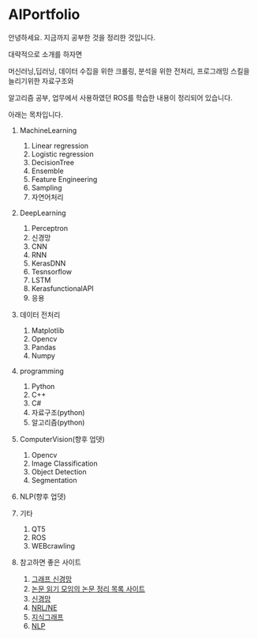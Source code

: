 # AIPortfolio
안녕하세요. 지금까지 공부한 것을 정리한 것입니다.

대략적으로 소개를 하자면

머신러닝,딥러닝, 데이터 수집을 위한 크롤링, 분석을 위한 전처리, 프로그래밍 스킬을 늘리기위한 자료구조와 

알고리즘 공부, 업무에서 사용하였던 ROS를 학습한 내용이 정리되어 있습니다.

아래는 목차입니다.


1. MachineLearning
    1. Linear regression
    2. Logistic regression
    3. DecisionTree
    4. Ensemble
    5. Feature Engineering
    6. Sampling
    7. 자연어처리

2. DeepLearning
    1. Perceptron
    2. 신경망
    3. CNN
    4. RNN
    5. KerasDNN
    6. Tesnsorflow
    7. LSTM
    8. KerasfunctionalAPI
    9. 응용

3. 데이터 전처리
    1. Matplotlib
    2. Opencv
    3. Pandas
    4. Numpy
  
4. programming
    1. Python
    2. C++
    3. C#
    4. 자료구조(python)
    5. 알고리즘(python)

5. ComputerVision(향후 업뎃)
    1. Opencv
    2. Image Classification
    3. Object Detection
    4. Segmentation

6. NLP(향후 업뎃)    

7. 기타
    1. QT5
    2. ROS
    3. WEBcrawling
    
    
00. 참고하면 좋은 사이트

    1. [그래프 신경망](https://github.com/thunlp/GNNPapers)
    2. [논문 읽기 모임의 논문 정리 목록 사이트](https://github.com/taeoh-kim/pr12)
    3. [신경망](https://github.com/thunlp/NeuIRPapers)
    4. [NRL/NE](https://github.com/thunlp/NRLPapers)
    5. [지식그래프](https://github.com/thunlp/KRLPapers)
    6. [NLP](https://github.com/Kyubyong/nlp_tasks)

